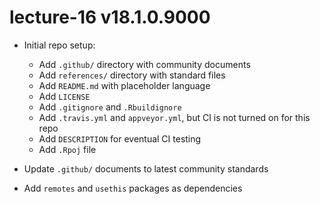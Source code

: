 # lecture-16 v18.1.0.9000

* Initial repo setup:
    * Add `.github/` directory with community documents
    * Add `references/` directory with standard files
    * Add `README.md` with placeholder language
    * Add `LICENSE`
    * Add `.gitignore` and `.Rbuildignore`
    * Add `.travis.yml` and `appveyor.yml`, but CI is not turned on for this repo
    * Add `DESCRIPTION` for eventual CI testing
    * Add `.Rpoj` file

* Update `.github/` documents to latest community standards
* Add `remotes` and `usethis` packages as dependencies
